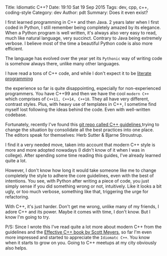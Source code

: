 Title: Idiomatic C++?
Date: 19:10 Sat 19 Sep 2015
Tags: dev, cpp, c++, coding-style
Category: dev
Author: pdt
Summary: Does it even exist?

I first learned programming in C++ and then Java.
2 years later when I first coded in Python, I still remember being completely amazed by its elegance.
When a Python program is well written, it's always also very easy to read,
much like natural language, very succinct. Contrary to Java being extremely verbose.
I believe most of the time a beautiful Python code is also more efficient.

The language has evolved over the year yet its `Pythonic` way of writing code is somehow
always there, unlike many other languages.

I have read a tons of C++ code, and while I don't expect it to be
[literate programming](https://en.wikipedia.org/wiki/Literate_programming)
<!-- it's could not say it's an lovely experience, especially -->
the experience so far is quite disappointing, especially for non-experienced programmers.
You have C++99  and then we have the cool `modern C++` which comprises of
`C++11, C++14, C++18`. They all have very different, contrast styles. Plus, with heavy use of
templates in C++, I sometime find myself lost following the ideas behind the code.
Even with well-written codebase.

Fortunately, recently I've found this [git repo called C++ guidelines ](https://github.com/isocpp/CppCoreGuidelines)
trying to change the situation  by consolidate all the best practices into one place.
The editors speak for themselves: Herb Sutter \& Bjarne Stroustrup.

I find it a very needed move, taken into account that modern C++ style is more and more adopted nowadays
(I didn't know of it when I was in college). After spending some time reading this guides, I've already learned
quite a lot.

However, I don't know how long it would take someone like me to change completely the style to adhere the core guidelines,
even with the best of intentions. You see, with Python after writing a piece of code, you just simply sense 
if you did something wrong or not, intuitively. Like it looks a bit ugly, or too much verbose, something like
that, triggering the urge for refactoring.

With C++, it's just harder. Don't get me wrong, unlike many of my friends, I adore C++ and its power.
Maybe it comes with time, I don't know. But I know I'm going to try.


P/S: Since I wrote this I've read quite a lot more about modern C++ from the guidelines
and the [Effective C++ book by Scott Meyers](http://www.amazon.com/Effective-Modern-Specific-Ways-Improve/dp/1491903996),
so far I'm even more impressed and started to appreciate the `Idiomatc C++`. You know when it starts to grow on you.
Going to C++ meetups at my city obviously also helps.




